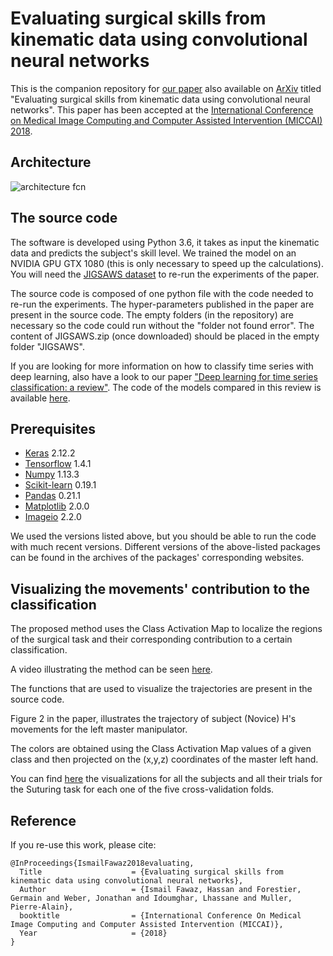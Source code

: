 # Evaluating surgical skills from kinematic data using convolutional neural networks
This is the companion repository for [our paper](https://link.springer.com/chapter/10.1007/978-3-030-00937-3_25) also available on [ArXiv](https://arxiv.org/abs/1806.02750) titled "Evaluating surgical skills from kinematic data using convolutional neural networks".
This paper has been accepted at the [International Conference on Medical Image Computing and Computer Assisted Intervention (MICCAI) 2018](https://www.miccai2018.org).

## Architecture
![architecture fcn](https://github.com/hfawaz/miccai18/blob/master/archi.png)

## The source code
The software is developed using Python 3.6, it takes as input the kinematic data and predicts the subject's skill level. We trained the model on an NVIDIA GPU GTX 1080 (this is only necessary to speed up the calculations). You will need the [JIGSAWS dataset](https://cirl.lcsr.jhu.edu/research/hmm/datasets/jigsaws_release/) to re-run the experiments of the paper. 

The source code is composed of one python file with the code needed to re-run the experiments. The hyper-parameters published in the paper are present in the source code. The empty folders (in the repository) are necessary so the code could run without the "folder not found error". The content of JIGSAWS.zip (once downloaded) should be placed in the empty folder "JIGSAWS".

If you are looking for more information on how to classify time series with deep learning, also have a look to our paper ["Deep learning for time series classification: a review"](https://arxiv.org/abs/1809.04356). The code of the models compared in this review is available [here](https://github.com/hfawaz/dl-4-tsc).

## Prerequisites
* [Keras](https://keras.io/) 2.12.2
* [Tensorflow](https://www.tensorflow.org/) 1.4.1
* [Numpy](http://www.numpy.org/) 1.13.3
* [Scikit-learn](http://scikit-learn.org/stable/) 0.19.1
* [Pandas](https://pandas.pydata.org/) 0.21.1
* [Matplotlib](https://matplotlib.org/) 2.0.0
* [Imageio](https://imageio.github.io/) 2.2.0

We used the versions listed above, but you should be able to run the code with much recent versions. Different versions of the above-listed packages can be found in the archives of the packages' corresponding websites.

## Visualizing the movements' contribution to the classification
The proposed method uses the Class Activation Map to localize the regions of the surgical task and their corresponding contribution to a certain classification.

A video illustrating the method can be seen [here](https://www.youtube.com/watch?v=1tjyWKREt2U). 

The functions that are used to visualize the trajectories are present in the source code.

Figure 2 in the paper, illustrates the trajectory of subject (Novice) H's movements for the left master manipulator.

The colors are obtained using the Class Activation Map values of a given class and then projected on the (x,y,z) coordinates of the master left hand.

You can find [here](https://germain-forestier.info/src/miccai2018/img/) the visualizations for all the subjects and all their trials for the Suturing task for each one of the five cross-validation folds.

## Reference

If you re-use this work, please cite:

```
@InProceedings{IsmailFawaz2018evaluating,
  Title                    = {Evaluating surgical skills from kinematic data using convolutional neural networks},
  Author                   = {Ismail Fawaz, Hassan and Forestier, Germain and Weber, Jonathan and Idoumghar, Lhassane and Muller, Pierre-Alain},
  booktitle                = {International Conference On Medical Image Computing and Computer Assisted Intervention (MICCAI)},
  Year                     = {2018}
}
```
